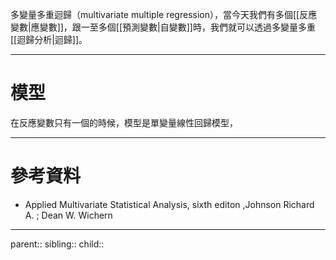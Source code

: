 多變量多重迴歸（multivariate multiple regression），當今天我們有多個[[反應變數|應變數]]，跟一至多個[[預測變數|自變數]]時，我們就可以透過多變量多重[[迴歸分析|迴歸]]。
- - -
# 模型
在反應變數只有一個的時候，模型是單變量線性回歸模型，
- - -
# 參考資料
- Applied Multivariate Statistical Analysis, sixth editon ,Johnson Richard A. ;  Dean W. Wichern
- - -
parent::
sibling::
child::